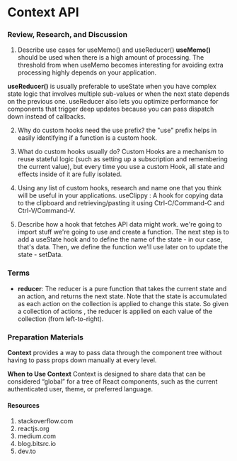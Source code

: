 # Context API

### Review, Research, and Discussion

1. Describe use cases for useMemo() and useReducer()
**useMemo()** should be used when there is a high amount of processing. The threshold from when useMemo becomes interesting for avoiding extra processing highly depends on your application.

**useReducer()** is usually preferable to useState when you have complex state logic that involves multiple sub-values or when the next state depends on the previous one. useReducer also lets you optimize performance for components that trigger deep updates because you can pass dispatch down instead of callbacks.

2. Why do custom hooks need the use prefix?
the "use" prefix helps in easily identifying if a function is a custom hook.

3. What do custom hooks usually do?
Custom Hooks are a mechanism to reuse stateful logic (such as setting up a subscription and remembering the current value), but every time you use a custom Hook, all state and effects inside of it are fully isolated.

4. Using any list of custom hooks, research and name one that you think will be useful in your applications.
useClippy : A hook for copying data to the clipboard and retrieving/pasting it using Ctrl-C/Command-C and Ctrl-V/Command-V.


5. Describe how a hook that fetches API data might work.
we're going to import stuff we're going to use and create a function. The next step is to add a useState hook and to define the name of the state - in our case, that's data. Then, we define the function we'll use later on to update the state - setData.


### Terms
* **reducer**: The reducer is a pure function that takes the current state and an action, and returns the next state. Note that the state is accumulated as each action on the collection is applied to change this state. So given a collection of actions , the reducer is applied on each value of the collection (from left-to-right).

### Preparation Materials

**Context** provides a way to pass data through the component tree without having to pass props down manually at every level.

**When to Use Context**
Context is designed to share data that can be considered “global” for a tree of React components, such as the current authenticated user, theme, or preferred language.

#### Resources
1. stackoverflow.com
2. reactjs.org
3. medium.com
4. blog.bitsrc.io
5. dev.to